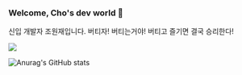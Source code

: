 ### Welcome, Cho's dev world 👋

신입 개발자 조원재입니다.
버티자! 버티는거야! 버티고 즐기면 결국 승리한다!


<!--
**WonJae0914/WonJae0914** is a ✨ _special_ ✨ repository because its `README.md` (this file) appears on your GitHub profile.

Here are some ideas to get you started:

- 🔭 I’m currently working on ...
- 🌱 I’m currently learning ...
- 👯 I’m looking to collaborate on ...
- 🤔 I’m looking for help with ...
- 💬 Ask me about ...
- 📫 How to reach me: ...
- 😄 Pronouns: ...
- ⚡ Fun fact: ...
-->

<a href="https://velog.io/@hardworking" target="_blank"><img src="https://img.shields.io/badge/블로그 바로가기-fff000?style=plastic&logo=#20C997&logoColor=fff000"/></a>

![Anurag's GitHub stats](https://github-readme-stats.vercel.app/api?username=사용자ID&show_icons=true&theme=radical)
